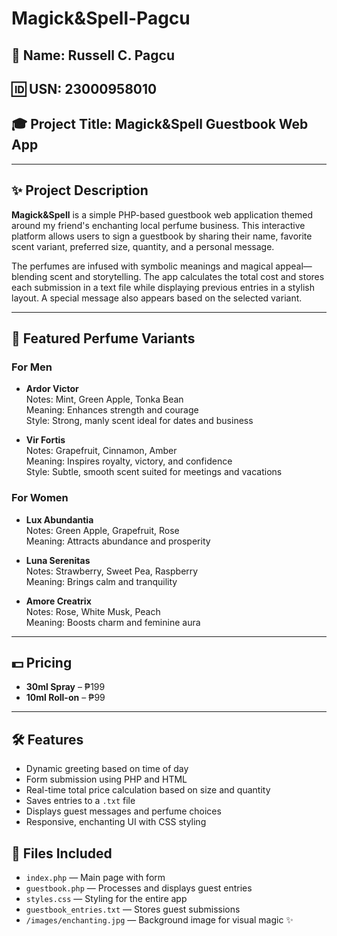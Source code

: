 # Magick&Spell-Pagcu

## 👤 Name: Russell C. Pagcu  
## 🆔 USN: 23000958010  
## 🎓 Project Title: Magick&Spell Guestbook Web App  

---

## ✨ Project Description

**Magick&Spell** is a simple PHP-based guestbook web application themed around my friend's enchanting local perfume business. This interactive platform allows users to sign a guestbook by sharing their name, favorite scent variant, preferred size, quantity, and a personal message.  

The perfumes are infused with symbolic meanings and magical appeal—blending scent and storytelling. The app calculates the total cost and stores each submission in a text file while displaying previous entries in a stylish layout. A special message also appears based on the selected variant.

---

## 🧴 Featured Perfume Variants

### For Men
- **Ardor Victor**  
  Notes: Mint, Green Apple, Tonka Bean  
  Meaning: Enhances strength and courage  
  Style: Strong, manly scent ideal for dates and business

- **Vir Fortis**  
  Notes: Grapefruit, Cinnamon, Amber  
  Meaning: Inspires royalty, victory, and confidence  
  Style: Subtle, smooth scent suited for meetings and vacations

### For Women
- **Lux Abundantia**  
  Notes: Green Apple, Grapefruit, Rose  
  Meaning: Attracts abundance and prosperity  

- **Luna Serenitas**  
  Notes: Strawberry, Sweet Pea, Raspberry  
  Meaning: Brings calm and tranquility  

- **Amore Creatrix**  
  Notes: Rose, White Musk, Peach  
  Meaning: Boosts charm and feminine aura

---

## 💵 Pricing
- **30ml Spray** – ₱199  
- **10ml Roll-on** – ₱99  

---

## 🛠️ Features
- Dynamic greeting based on time of day
- Form submission using PHP and HTML
- Real-time total price calculation based on size and quantity
- Saves entries to a `.txt` file
- Displays guest messages and perfume choices
- Responsive, enchanting UI with CSS styling


## 📁 Files Included

- `index.php` — Main page with form  
- `guestbook.php` — Processes and displays guest entries  
- `styles.css` — Styling for the entire app  
- `guestbook_entries.txt` — Stores guest submissions  
- `/images/enchanting.jpg` — Background image for visual magic ✨
